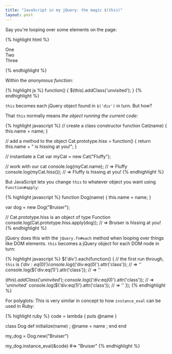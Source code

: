 ```yaml
---
title: "JavaScript in my jQuery: the magic $(this)"
layout: post
---
```

Say you're looping over some elements on the page:

{% highlight html %}

<div>One</div>
<div>Two</div>
<div>Three</div>

<script type="text/javascript">
$('div').each(function() {
  $(this).addClass('unvisited');
});
</script>
{% endhighlight %}

Within the *anonymous function*:

{% highlight js %}
function() {
  $(this).addClass('unvisited');
}
{% endhighlight %}

`this` becomes each jQuery object found in `$('div')` in turn. But how?

That `this` normally means *the object running the current code*:

{% highlight javascript %}
// create a class constructor
function Cat(name) {
  this.name = name;
}

// add a method to the object
Cat.prototype.hiss = function() {
  return this.name + " is hissing at you!";
}

// instantiate a Cat
var myCat = new Cat("Fluffy");

// work with our cat
console.log(myCat.name); // => Fluffy
console.log(myCat.hiss()); // => Fluffy is hissing at you!
{% endhighlight %}

But JavaScript lets you change `this` to whatever object you want using `Function#apply`:

{% highlight javascript %}
function Dog(name) {
  this.name = name;
}

var dog = new Dog("Bruiser");

// Cat.prototype.hiss is an object of type Function
console.log(Cat.prototype.hiss.apply(dog)); // => Bruiser is hissing at you!
{% endhighlight %}

jQuery does this with the `jQuery.fn#each` method when looping over things like DOM elements. `this`
becomes a jQuery object for each DOM node in turn:

{% highlight javascript %}
$('div').each(function() {
  // the first run through, `this` is $('div:eq(0)')
  console.log($('div:eq(0)').attr('class')); // => ''
  console.log($('div:eq(1)').attr('class')); // => ''

  $(this).addClass('uninvited');
  console.log($('div:eq(0)').attr('class')); // => 'uninvited'
  console.log($('div:eq(1)').attr('class')); // => ''
});
{% endhighlight %}

For polyglots: This is very similar in concept to how `instance_eval` can be used in Ruby:

{% highlight ruby %}
code = lambda { puts @name }

class Dog
  def initialize(name) ; @name = name ; end
end

my_dog = Dog.new("Bruiser")

my_dog.instance_eval(&code) #=> "Bruiser"
{% endhighlight %}

